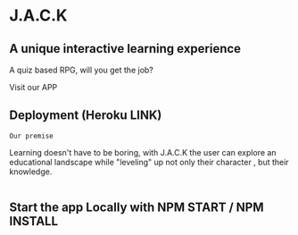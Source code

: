 # J.A.C.K
## A unique interactive learning experience


A quiz based RPG, will you get the job?

Visit our APP

## Deployment (Heroku LINK)


```
Our premise
```

Learning doesn't have to be boring, with J.A.C.K the user can explore an educational landscape while "leveling" up not only their character , but their knowledge.



```

```


## Start the app Locally with NPM START / NPM INSTALL

